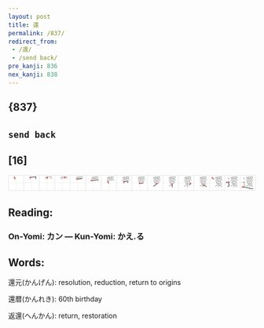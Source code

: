 ```yaml
---
layout: post
title: 還
permalink: /837/
redirect_from:
 - /還/
 - /send back/
pre_kanji: 836
nex_kanji: 838
---
```


## {837}

## `send back`

## [16]

<div class="stroke"><img src="../images/E98284.png" /></div>

## Reading:

### On-Yomi: カン &mdash; Kun-Yomi: かえ.る

## Words:

還元(かんげん): resolution, reduction, return to origins

還暦(かんれき): 60th birthday

返還(へんかん): return, restoration
